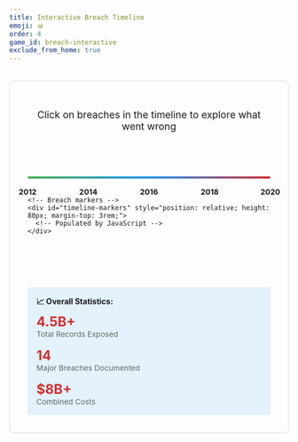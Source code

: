 ```yaml
---
title: Interactive Breach Timeline
emoji: 📊
order: 4
game_id: breach-interactive
exclude_from_home: true
---
```


<div style="padding: 2rem; border: 1px solid var(--main-border-color, #ddd); border-radius: 8px; margin: 2rem 0;">
  <p style="text-align: center; margin-bottom: 1.5rem; font-size: 1.1rem;">Click on breaches in the timeline to explore what went wrong</p>

  <!-- Timeline Container -->
  <div style="position: relative; margin: 3rem 0; padding: 2rem 0;">
    <!-- Timeline axis -->
    <div style="position: relative; height: 4px; background: linear-gradient(to right, #4CAF50 0%, #2196F3 50%, #d32f2f 100%); border-radius: 2px; margin-bottom: 2rem;">
      <!-- Year markers -->
      <div style="position: absolute; top: 20px; left: 0%; transform: translateX(-50%); font-size: 0.85rem; font-weight: bold;">2012</div>
      <div style="position: absolute; top: 20px; left: 25%; transform: translateX(-50%); font-size: 0.85rem; font-weight: bold;">2014</div>
      <div style="position: absolute; top: 20px; left: 50%; transform: translateX(-50%); font-size: 0.85rem; font-weight: bold;">2016</div>
      <div style="position: absolute; top: 20px; left: 75%; transform: translateX(-50%); font-size: 0.85rem; font-weight: bold;">2018</div>
      <div style="position: absolute; top: 20px; left: 100%; transform: translateX(-50%); font-size: 0.85rem; font-weight: bold;">2020</div>
    </div>

    <!-- Breach markers -->
    <div id="timeline-markers" style="position: relative; height: 80px; margin-top: 3rem;">
      <!-- Populated by JavaScript -->
    </div>
  </div>

  <!-- Details Panel -->
  <div id="breach-details-panel" style="display: none; margin-top: 2rem; padding: 1.5rem; background: var(--card-bg, #f9f9f9); border-radius: 8px; border-left: 4px solid #2196F3;">
    <div style="display: flex; justify-content: space-between; align-items: start; margin-bottom: 1rem;">
      <h3 id="detail-title" style="margin: 0; color: #d32f2f;"></h3>
      <button onclick="closeDetails()" style="background: none; border: none; font-size: 1.5rem; cursor: pointer; color: #666;">&times;</button>
    </div>

    <div id="detail-content"></div>
  </div>

  <!-- Statistics Summary -->
  <div id="stats-summary" style="margin-top: 2rem; padding: 1rem; background: var(--prompt-tip-bg, #e3f2fd); border-radius: 4px;">
    <strong>📈 Overall Statistics:</strong>
    <div style="margin-top: 0.5rem; display: grid; grid-template-columns: repeat(auto-fit, minmax(200px, 1fr)); gap: 1rem;">
      <div>
        <div style="font-size: 1.5rem; font-weight: bold; color: #d32f2f;">4.5B+</div>
        <div style="font-size: 0.85rem; color: #666;">Total Records Exposed</div>
      </div>
      <div>
        <div style="font-size: 1.5rem; font-weight: bold; color: #d32f2f;">14</div>
        <div style="font-size: 0.85rem; color: #666;">Major Breaches Documented</div>
      </div>
      <div>
        <div style="font-size: 1.5rem; font-weight: bold; color: #d32f2f;">$8B+</div>
        <div style="font-size: 0.85rem; color: #666;">Combined Costs</div>
      </div>
    </div>
  </div>
</div>

<script>
const timelineBreaches = {
  yahoo: {
    year: 2013,
    position: 0.3,
    verticalOffset: 0, // 0 = top row, 1 = bottom row
    title: "Yahoo",
    affected: "3B accounts",
    category: "tech",
    severity: "critical",
    color: "#d32f2f",
    shortDesc: "State-sponsored hackers, weak MD5 hashing",
    fullDetails: {
      date: "August 2013",
      impact: "3 billion user accounts",
      rootCause: "Yahoo used weak MD5 hashing for passwords, making them easy to crack once stolen. Attackers also forged cookies to access accounts without passwords. The company waited 3 years to disclose the breach, allowing hackers to maintain access and expand the damage.",
      keyFixes: ["Use bcrypt instead of MD5", "Implement 2FA", "Regular security audits"],
      cost: "$117.5M settlement",
      lesson: "Weak encryption + 3-year delayed response = catastrophe"
    }
  },

  target: {
    year: 2013,
    position: 1,
    verticalOffset: 1,
    title: "Target",
    affected: "110M customers",
    category: "retail",
    severity: "high",
    color: "#f44336",
    shortDesc: "Third-party HVAC vendor compromise + POS malware",
    fullDetails: {
      date: "Nov-Dec 2013",
      impact: "110 million customers (40M cards + 70M records)",
      rootCause: "Hackers first compromised an HVAC vendor with access to Target's network, then used stolen credentials to move laterally into Target's payment systems. Target's security team (using FireEye) actually detected the malware and sent alerts, but management ignored them. Poor network segmentation allowed the attackers to move freely from the HVAC system to point-of-sale terminals.",
      keyFixes: ["Vendor security audits", "Network segmentation", "Act on security alerts"],
      cost: "$200M+",
      lesson: "Security is only as strong as weakest vendor"
    }
  },

  marriott: {
    year: 2016,
    position: 0.3,
    verticalOffset: 0,
    title: "Marriott/Starwood",
    affected: "500M guests",
    category: "hospitality",
    severity: "critical",
    color: "#d32f2f",
    shortDesc: "4-year undetected breach inherited via M&A",
    fullDetails: {
      date: "2014-2018",
      impact: "500 million hotel guests",
      rootCause: "When Marriott acquired Starwood Hotels in 2016, they didn't perform adequate cybersecurity due diligence and unknowingly inherited an ongoing breach that had started in 2014. Hackers had been in Starwood's systems for 4 years before discovery. Making matters worse, encryption keys were stored alongside the encrypted data, rendering the encryption useless.",
      keyFixes: ["M&A cybersecurity audits", "Separate encryption keys", "Enhanced monitoring"],
      cost: "$52M settlement",
      lesson: "Acquire a company, inherit their breaches"
    }
  },

  uber: {
    year: 2016,
    position: 1,
    verticalOffset: 1,
    title: "Uber + Coverup",
    affected: "57M users",
    category: "tech",
    severity: "high",
    color: "#ff5722",
    shortDesc: "GitHub credentials exposed + executive coverup",
    fullDetails: {
      date: "Oct 2016 (hidden until Nov 2017)",
      impact: "57 million riders/drivers + 600K licenses",
      rootCause: "Uber developers left AWS credentials hardcoded in a GitHub repository, which hackers discovered and used to access backup data stored in S3. Instead of disclosing the breach, Uber executives paid the hackers $100,000 to delete the data and keep quiet, disguising the payment as a bug bounty. The coverup lasted a year until a new CEO discovered and disclosed it, leading to criminal charges against the Chief Security Officer.",
      keyFixes: ["Never hardcode credentials", "Secret management tools", "Proper disclosure"],
      cost: "$148M + CSO convicted",
      lesson: "The coverup was worse than the crime"
    }
  },

  equifax: {
    year: 2017,
    position: 0.5,
    verticalOffset: 0,
    title: "Equifax",
    affected: "147.9M records",
    category: "financial",
    severity: "critical",
    color: "#d32f2f",
    shortDesc: "Unpatched Apache Struts for 2 months",
    fullDetails: {
      date: "Mar-Jul 2017",
      impact: "147.9 million Americans + UK/Canadian citizens",
      rootCause: "Equifax had a critical Apache Struts vulnerability that had a patch available for 2 months, but they failed to apply it. The vulnerability allowed hackers to execute commands and steal data for months undetected. The breach was compounded by expired security certificates that prevented detection, databases with plaintext passwords, and lack of proper network segmentation.",
      keyFixes: ["Timely patching", "Network segmentation", "Encrypt credentials"],
      cost: "$1.38B",
      lesson: "Compliance ≠ Security. Basic hygiene matters"
    }
  },

  facebook: {
    year: 2018,
    position: 1,
    verticalOffset: 1,
    title: "Facebook/Cambridge Analytica",
    affected: "87M users",
    category: "tech",
    severity: "high",
    color: "#ff5722",
    shortDesc: "API abuse + friend data harvesting",
    fullDetails: {
      date: "2013-2018",
      impact: "87 million Facebook users",
      rootCause: "A personality quiz app called \"This Is Your Digital Life\" collected data not just from users who installed it, but also from all their Facebook friends without their knowledge or consent. Facebook's API at the time allowed apps to access friends' data by default, and the company failed to audit what third-party apps were doing with the data. The data was then sold to Cambridge Analytica for political targeting.",
      keyFixes: ["Limit API access", "Require explicit consent", "Audit third-party apps"],
      cost: "$5B FTC fine",
      lesson: "Data misuse doesn't require a hack"
    }
  },

  vastaamo: {
    year: 2018,
    position: 0.3,
    verticalOffset: 0,
    title: "Vastaamo",
    affected: "36K patients",
    category: "healthcare",
    severity: "critical",
    color: "#d32f2f",
    shortDesc: "NO password for 17 months + patient extortion",
    fullDetails: {
      date: "2018-2020",
      impact: "36,000 psychotherapy patients",
      rootCause: "No database password + no encryption + individual extortion",
      keyFixes: ["Encrypt sensitive data", "ALWAYS use passwords", "GDPR compliance"],
      cost: "Bankruptcy + 6yrs prison",
      lesson: "Catastrophic negligence with sensitive healthcare data"
    }
  },

  capitalone: {
    year: 2019,
    position: 0.5,
    verticalOffset: 1,
    title: "Capital One",
    affected: "100M+ records",
    category: "financial",
    severity: "high",
    color: "#ff9800",
    shortDesc: "Cloud misconfiguration + SSRF attack",
    fullDetails: {
      date: "Mar 2019",
      impact: "100+ million credit card applications",
      rootCause: "A former employee exploited a misconfigured web application firewall using an SSRF (Server-Side Request Forgery) attack to access internal AWS metadata services. The attack worked because Capital One had over-provisioned IAM roles that gave the WAF far more permissions than it needed. The attacker could then list and download S3 buckets containing sensitive customer data, all while monitoring systems failed to detect the suspicious activity.",
      keyFixes: ["Least privilege IAM", "AWS GuardDuty", "Cloud monitoring"],
      cost: "$270M total",
      lesson: "Cloud security requires different thinking"
    }
  },

  solarwinds: {
    year: 2020,
    position: 0.5,
    verticalOffset: 0,
    title: "SolarWinds",
    affected: "18K+ orgs",
    category: "tech",
    severity: "critical",
    color: "#d32f2f",
    shortDesc: "Sophisticated supply chain attack",
    fullDetails: {
      date: "2019-2020 (14 months)",
      impact: "18,000+ organizations including US govt",
      rootCause: "Russian state-sponsored hackers compromised SolarWinds' software build system and injected malicious code into legitimate software updates for their Orion platform. The malware was digitally signed with SolarWinds' legitimate certificates, making it appear trustworthy. The backdoor remained undetected for 14 months, giving attackers access to thousands of organizations including US government agencies who trusted and installed the \"official\" updates.",
      keyFixes: ["Secure SDLC", "Code integrity checks", "Zero-trust architecture"],
      cost: "Billions across govt/private sector",
      lesson: "Supply chain attacks exploit trust"
    }
  },

  homedepot: {
    year: 2014,
    position: 0.5,
    verticalOffset: 1,
    title: "Home Depot",
    affected: "56M cards",
    category: "retail",
    severity: "high",
    color: "#ff5722",
    shortDesc: "Vendor credentials + unpatched Windows + custom malware",
    fullDetails: {
      date: "Apr-Sep 2014",
      impact: "56 million payment cards",
      rootCause: "Criminals stole credentials from a third-party vendor through phishing, then used those to access Home Depot's network. They exploited an unpatched Windows vulnerability that Microsoft had already released a fix for, but Home Depot's IT staff failed to apply it. The attackers deployed custom BlackPOS malware on self-checkout systems that evaded antivirus detection and captured card data for months.",
      keyFixes: ["Timely patching", "Vendor security", "Network segmentation"],
      cost: "$200M+",
      lesson: "Unpatched systems + vendor access = disaster"
    }
  },

  anthem: {
    year: 2015,
    position: 0.3,
    verticalOffset: 0,
    title: "Anthem Health",
    affected: "78.8M records",
    category: "healthcare",
    severity: "critical",
    color: "#d32f2f",
    shortDesc: "Phishing + no encryption + 9 months undetected",
    fullDetails: {
      date: "Apr 2014 - Jan 2015",
      impact: "78.8 million healthcare records (largest healthcare breach in US history)",
      rootCause: "Nation-state hackers used phishing emails to gain initial access to Anthem's systems in April 2014. Once inside, they found that Anthem failed to encrypt sensitive files containing names, birthdates, Social Security numbers, and income data. The company also lacked proper detection systems, allowing hackers to exfiltrate data for 9 months before discovery in January 2015.",
      keyFixes: ["Encrypt sensitive data", "Enhanced monitoring", "Phishing awareness training"],
      cost: "$16M HIPAA fine + $115M settlement",
      lesson: "Healthcare's biggest breach: no encryption"
    }
  },

  ashleymadison: {
    year: 2015,
    position: 1,
    verticalOffset: 1,
    title: "Ashley Madison",
    affected: "36M users",
    category: "tech",
    severity: "high",
    color: "#ff9800",
    shortDesc: "Weak security + extortion + real-world harm",
    fullDetails: {
      date: "Jul-Aug 2015",
      impact: "36 million users of infidelity dating site",
      rootCause: "The 'Impact Team' hackers breached Ashley Madison between November 2014 and June 2015, but the company had no written security policy, inadequate access controls, no employee security training, and no monitoring systems to detect the intrusion. While most passwords used strong bcrypt hashing, 15 million were hashed with weak MD5. The hackers publicly released 60GB of data including real names and payment details, linked to two suicides.",
      keyFixes: ["Consistent encryption (bcrypt everywhere)", "Security monitoring", "Written security policies"],
      cost: "$11.2M settlement + reputational catastrophe",
      lesson: "Lax security + sensitive data = lives at risk"
    }
  },

  sonypictures: {
    year: 2014,
    position: 1.2,
    verticalOffset: 0,
    title: "Sony Pictures",
    affected: "Entire studio",
    category: "entertainment",
    severity: "critical",
    color: "#d32f2f",
    shortDesc: "State-sponsored attack + wiper malware + political motive",
    fullDetails: {
      date: "Nov 2014",
      impact: "100TB of data: emails, salaries, unreleased films, SSNs",
      rootCause: "North Korean state-sponsored hackers (Guardians of Peace) infiltrated Sony's network to retaliate against 'The Interview' film mocking Kim Jong-un. They stole massive amounts of confidential data including executive emails, employee personal information, and unreleased films. Then they deployed Shamoon wiper malware to permanently destroy Sony's computer infrastructure, crippling operations. The FBI linked the attack to North Korean infrastructure and malware.",
      keyFixes: ["Nation-state threat modeling", "Data loss prevention", "Incident response planning"],
      cost: "$100M+ (recovery + lost business)",
      lesson: "Geopolitics can make you a target"
    }
  },

  linkedin: {
    year: 2012,
    position: 0.5,
    verticalOffset: 1,
    title: "LinkedIn",
    affected: "117M accounts",
    category: "tech",
    severity: "high",
    color: "#ff9800",
    shortDesc: "Weak SHA-1 hashing without salt",
    fullDetails: {
      date: "Jun 2012 (full scope discovered 2016)",
      impact: "117 million accounts (initially reported as 6.5M)",
      rootCause: "LinkedIn used weak SHA-1 hashing for passwords without adding salt (random data that makes each hash unique). This allowed hackers to use rainbow tables—precomputed hash databases—to crack passwords extremely quickly. The breach was initially thought to affect 6.5 million users, but in 2016 the full dataset of 117 million accounts surfaced for sale on the dark web, revealing the true scale.",
      keyFixes: ["Use bcrypt/Argon2 with salt", "Regular security audits", "Transparent disclosure"],
      cost: "$1.25M settlement",
      lesson: "Unsalted hashes = instant password cracking"
    }
  }
};

function hoverBreach(marker, isEnter) {
  const dot = marker.querySelector('.breach-dot');
  const tooltip = marker.querySelector('.breach-tooltip');
  if (isEnter) {
    dot.style.transform = 'scale(1.4)';
    tooltip.style.transform = 'translateX(-50%) scale(1)';
    tooltip.style.opacity = '1';
  } else {
    dot.style.transform = 'scale(1)';
    tooltip.style.transform = 'translateX(-50%) scale(0)';
    tooltip.style.opacity = '0';
  }
}

function initTimeline() {
  const container = document.getElementById('timeline-markers');
  container.innerHTML = '';

  Object.entries(timelineBreaches).forEach(([key, breach]) => {
    // Calculate position on timeline (2012 = 0%, 2020 = 100%)
    const yearPosition = ((breach.year - 2012) / 8) * 100 + (breach.position * 4);

    const marker = document.createElement('div');
    marker.className = 'breach-marker';
    marker.setAttribute('data-breach', key);
    marker.style.cssText = `
      position: absolute;
      left: ${yearPosition}%;
      top: 50%;
      transform: translate(-50%, -50%);
      cursor: pointer;
      transition: all 0.3s ease;
    `;

    const size = breach.severity === 'critical' ? '20px' : '16px';

    marker.innerHTML = `
      <div class="breach-dot" style="
        width: ${size};
        height: ${size};
        background: ${breach.color};
        border: 3px solid white;
        border-radius: 50%;
        box-shadow: 0 2px 8px rgba(0,0,0,0.2);
        transition: all 0.2s ease;
      ">
      </div>
      <div class="breach-tooltip" style="
        position: absolute;
        bottom: calc(100% + 15px);
        left: 50%;
        transform: translateX(-50%) scale(0);
        background: var(--card-bg, #2c2c2c);
        color: var(--text-color, #fff);
        padding: 8px 12px;
        border-radius: 6px;
        white-space: nowrap;
        font-size: 0.75rem;
        font-weight: 600;
        pointer-events: none;
        opacity: 0;
        transition: all 0.2s ease;
        box-shadow: 0 4px 12px rgba(0,0,0,0.3);
        z-index: 100;
      ">
        ${breach.title}
        <div style="font-size: 0.65rem; font-weight: normal; opacity: 0.8; margin-top: 2px;">${breach.affected}</div>
        <div style="
          position: absolute;
          top: 100%;
          left: 50%;
          transform: translateX(-50%);
          width: 0;
          height: 0;
          border-left: 6px solid transparent;
          border-right: 6px solid transparent;
          border-top: 6px solid var(--card-bg, #2c2c2c);
        "></div>
      </div>
    `;

    marker.setAttribute('onmouseenter', 'hoverBreach(this, true)');
    marker.setAttribute('onmouseleave', 'hoverBreach(this, false)');
    marker.setAttribute('onclick', `showBreachDetails('${key}')`);
    container.appendChild(marker);
  });
}

function showBreachDetails(breachKey) {
  const breach = timelineBreaches[breachKey];
  const panel = document.getElementById('breach-details-panel');
  const content = document.getElementById('detail-content');

  document.getElementById('detail-title').textContent = `${breach.title} (${breach.fullDetails.date})`;

  content.innerHTML = `
    <div style="margin: 1rem 0;">
      <strong>📊 Impact:</strong> ${breach.fullDetails.impact}
    </div>
    <div style="margin: 1rem 0;">
      <strong>⚠️ Root Cause:</strong> ${breach.fullDetails.rootCause}
    </div>
    <div style="margin: 1rem 0;">
      <strong>💡 Key Prevention Measures:</strong>
      <ul style="margin: 0.5rem 0; padding-left: 1.5rem;">
        ${breach.fullDetails.keyFixes.map(fix => `<li style="margin: 0.3rem 0;">${fix}</li>`).join('')}
      </ul>
    </div>
    <div style="margin: 1rem 0;">
      <strong>💰 Cost:</strong> ${breach.fullDetails.cost}
    </div>
    <div style="margin: 1rem 0; padding: 1rem; background: var(--prompt-warning-bg, #fff3cd); border-left: 4px solid ${breach.color}; border-radius: 4px;">
      <strong>🎓 Lesson:</strong> ${breach.fullDetails.lesson}
    </div>
  `;

  panel.style.display = 'block';
  panel.scrollIntoView({ behavior: 'smooth', block: 'nearest' });
}

function closeDetails() {
  document.getElementById('breach-details-panel').style.display = 'none';
}

// Initialize on load
initTimeline();
</script>

<style>
.breach-marker:hover {
  z-index: 10;
}

@keyframes fadeIn {
  from { opacity: 0; transform: translateY(-10px); }
  to { opacity: 1; transform: translateY(0); }
}

#breach-details-panel {
  animation: fadeIn 0.3s ease-in;
}
</style>
